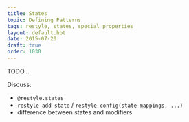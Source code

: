 ```yaml
---
title: States
topic: Defining Patterns
tags: restyle, states, special properties
layout: default.hbt
date: 2015-07-20
draft: true
order: 1030
---
```


TODO...

Discuss:
- `@restyle.states`
- `restyle-add-state` / `restyle-config(state-mappings, ...)`
- difference between states and modifiers